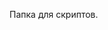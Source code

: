 Папка для скриптов.

<!-- Данный ПР открываю просто чтоб дальше открыть задания в интерфейсе, всё что требуется в module1-task3 уже сделано в предыдущих ветках -->
